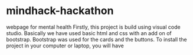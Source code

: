 # mindhack-hackathon
webpage for mental health
Firstly, this project is build using visual code studio. Basically we have used basic html and css with an add on of bootstrap. Bootstrap was used for the cards and the buttons. To install the project in your computer or laptop, you will have 
